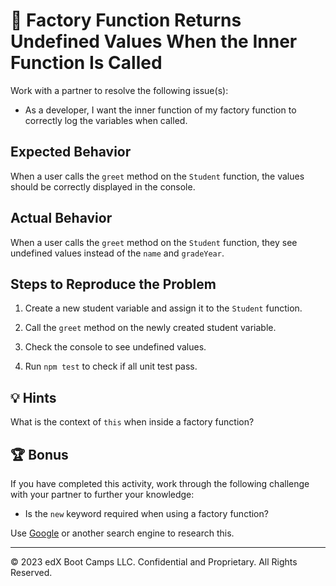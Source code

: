 # 🐛 Factory Function Returns Undefined Values When the Inner Function Is Called

Work with a partner to resolve the following issue(s):

* As a developer, I want the inner function of my factory function to correctly log the variables when called.

## Expected Behavior

When a user calls the `greet` method on the `Student` function, the values should be correctly displayed in the console.

## Actual Behavior

When a user calls the `greet` method on the `Student` function, they see undefined values instead of the `name` and `gradeYear`.

## Steps to Reproduce the Problem

1. Create a new student variable and assign it to the `Student` function. 

2. Call the `greet` method on the newly created student variable.

3. Check the console to see undefined values.

4. Run `npm test` to check if all unit test pass.

## 💡 Hints

What is the context of `this` when inside a factory function? 

## 🏆 Bonus

If you have completed this activity, work through the following challenge with your partner to further your knowledge:

* Is the `new` keyword required when using a factory function? 

Use [Google](https://www.google.com) or another search engine to research this.

---
© 2023 edX Boot Camps LLC. Confidential and Proprietary. All Rights Reserved.

